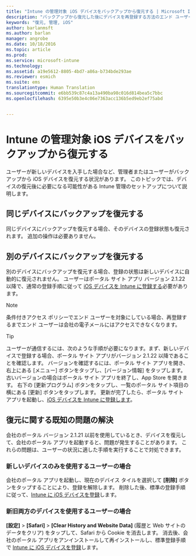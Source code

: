 ```yaml
---
title: "Intune の管理対象 iOS デバイスをバックアップから復元する | Microsoft Intune"
description: "バックアップから復元した後にデバイスを再登録する方法のエンド ユーザー向けガイダンスについて説明します。"
keywords: "復元, 管理, iOS"
author: barlanmsft
ms.author: barlan
manager: angrobe
ms.date: 10/18/2016
ms.topic: article
ms.prod: 
ms.service: microsoft-intune
ms.technology: 
ms.assetid: a19e5612-8805-4bd7-a86a-b734bde293ae
ms.reviewer: esmich
ms.suite: ems
translationtype: Human Translation
ms.sourcegitcommit: e6bb539c87c4a13a490ba98c016d814bea5c7bbc
ms.openlocfilehash: 6395e50b3e4c06e7363acc136b5ed9eb2ef75abd


---
```


# Intune の管理対象 iOS デバイスをバックアップから復元する

ユーザーが新しいデバイスを入手した場合など、管理者またはユーザーがバックアップから iOS デバイスを復元する状況があります。 このトピックでは、デバイスの復元後に必要になる可能性がある Intune 管理のセットアップについて説明します。

## 同じデバイスにバックアップを復元する

同じデバイスにバックアップを復元する場合、そのデバイスの登録状態も復元されます。 追加の操作は必要ありません。

## 別のデバイスにバックアップを復元する

別のデバイスにバックアップを復元する場合、登録の状態は新しいデバイスに自動的に復元されません。 ユーザーはポータル サイト アプリ バージョン 2.1.22 以降で、通常の登録手順に従って [iOS デバイスを Intune に登録する](/Intune/EndUser/enroll-your-device-in-intune-ios)必要があります。

> [!NOTE]
> 条件付きアクセス ポリシーでエンド ユーザーを対象にしている場合、再登録するまでエンド ユーザーは会社の電子メールにはアクセスできなくなります。

> [!TIP]
> ユーザーが通信するには、次のような手順が必要になります。まず、新しいデバイスで登録する場合、ポータル サイト アプリがバージョン 2.1.22 以降であることを確認します。 バージョンを確認するには、ポータル サイト アプリを開き、右上にある [メニュー] ボタンをタップし、[バージョン情報] をタップします。 古いバージョンの場合はポータル サイト アプリを終了し、App Store を開きます。 右下の [更新プログラム] ボタンをタップし、一覧のポータル サイト項目の横にある [更新] ボタンをタップします。 更新が完了したら、ポータル サイト アプリを起動し、[iOS デバイスを Intune に登録します](/Intune/EndUser/enroll-your-device-in-intune-ios)。

## 復元に関する既知の問題の解決

会社のポータル バージョン 2.1.21 以前を使用しているとき、デバイスを復元して、会社のポータル アプリを起動すると、問題が発生することがあります。 これらの問題は、ユーザーの状況に適した手順を実行することで対処できます。

### 新しいデバイスのみを使用するユーザーの場合
会社のポータル アプリを起動し、現在のデバイス タイルを選択して __[削除]__ ボタンをタップすることにより、登録を解除します。 削除した後、標準の登録手順に従って、[Intune に iOS デバイスを登録](/Intune/EndUser/enroll-your-device-in-intune-ios)します。

### 新旧両方のデバイスを使用するユーザーの場合
__[設定]__ > __[Safari]__ > __[Clear History and Website Data]__ (履歴と Web サイトのデータをクリア) をタップして、Safari から Cookie を消去します。 消去後、会社のポータル アプリをアンインストールして再インストールし、標準登録手順で [Intune に iOS デバイスを登録](/Intune/EndUser/enroll-your-device-in-intune-ios)します。



<!--HONumber=Oct16_HO3-->


